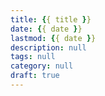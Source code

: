 ```yaml
---
title: {{ title }}
date: {{ date }}
lastmod: {{ date }}
description: null
tags: null
category: null
draft: true
---
```

